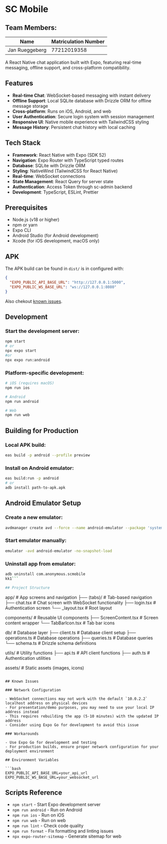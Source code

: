 # SC Mobile

## Team Members:
| Name | Matriculation Number |
|------|---------------------|
| Jan Rueggeberg | 77212019358 |

A React Native chat application built with Expo, featuring real-time messaging, offline support, and cross-platform compatibility.

## Features

- **Real-time Chat**: WebSocket-based messaging with instant delivery
- **Offline Support**: Local SQLite database with Drizzle ORM for offline message storage
- **Cross-platform**: Runs on iOS, Android, and web
- **User Authentication**: Secure login system with session management
- **Responsive UI**: Native mobile experience with TailwindCSS styling
- **Message History**: Persistent chat history with local caching

## Tech Stack

- **Framework**: React Native with Expo (SDK 52)
- **Navigation**: Expo Router with TypeScript typed routes
- **Database**: SQLite with Drizzle ORM
- **Styling**: NativeWind (TailwindCSS for React Native)
- **Real-time**: WebSocket connections
- **State Management**: React Query for server state
- **Authentication**: Access Token through sc-admin backend
- **Development**: TypeScript, ESLint, Prettier

## Prerequisites

- Node.js (v18 or higher)
- npm or yarn
- Expo CLI
- Android Studio (for Android development)
- Xcode (for iOS development, macOS only)

## APK
The APK build can be found in `dist/` is in configured with:
``` json
{
  "EXPO_PUBLIC_API_BASE_URL": "http://127.0.0.1:5000",
  "EXPO_PUBLIC_WS_BASE_URL": "ws://127.0.0.1:8080"
}
```
Also chekout [known issues](#known-issues).

## Development

### Start the development server:

```bash
npm start
# or
npx expo start
#or
npx expo run:android
```

### Platform-specific development:

```bash
# iOS (requires macOS)
npm run ios

# Android
npm run android

# Web
npm run web
```

## Building for Production

### Local APK build:

```bash
eas build -p android --profile preview
```

### Install on Android emulator:

```bash
eas build:run -p android
# or
adb install path-to-apk.apk
```

## Android Emulator Setup

### Create a new emulator:

```bash
avdmanager create avd --force --name android-emulator --package 'system-images;android-35;google_apis_playstore_ps16k;x86_64'
```

### Start emulator manually:

```bash
emulator -avd android-emulator -no-snapshot-load
```

### Uninstall app from emulator:

```bash
adb uninstall com.anonymous.scmobile
kk1```

## Project Structure

```
app/                    # App screens and navigation
├── (tabs)/            # Tab-based navigation
├── chat.tsx           # Chat screen with WebSocket functionality
├── login.tsx          # Authentication screen
└── _layout.tsx        # Root layout

components/            # Reusable UI components
├── ScreenContent.tsx  # Screen content wrapper
└── TabBarIcon.tsx     # Tab bar icons

db/                    # Database layer
├── client.ts          # Database client setup
├── operations.ts      # Database operations
├── queries.ts         # Database queries
└── schema.ts          # Drizzle schema definitions

utils/                 # Utility functions
├── api.ts             # API client functions
├── auth.ts            # Authentication utilities

assets/                # Static assets (images, icons)
```

## Known Issues

### Network Configuration

- WebSocket connections may not work with the default `10.0.2.2` localhost address on physical devices
- For presentation/demo purposes, you may need to use your local IP address instead
- This requires rebuilding the app (5-10 minutes) with the updated IP address
- Consider using Expo Go for development to avoid this issue

### Workarounds

- Use Expo Go for development and testing
- For production builds, ensure proper network configuration for your deployment environment

## Environment Variables

```bash
EXPO_PUBLIC_API_BASE_URL=your_api_url
EXPO_PUBLIC_WS_BASE_URL=your_websocket_url
```

## Scripts Reference

- `npm start` - Start Expo development server
- `npm run android` - Run on Android
- `npm run ios` - Run on iOS
- `npm run web` - Run on web
- `npm run lint` - Check code quality
- `npm run format` - Fix formatting and linting issues
- `npx expo-router-sitemap` - Generate sitemap for web

